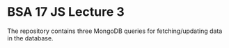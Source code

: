 # BSA 17 JS Lecture 3

The repository contains three MongoDB queries for fetching/updating data in the database.